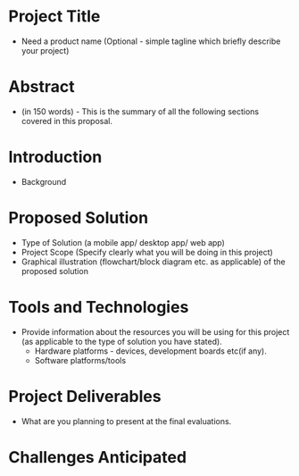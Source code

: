 # Project Title
* Need a product name (Optional - simple tagline which briefly describe your project)

# Abstract
* (in 150 words) - This is the summary of all the following sections covered in this proposal.

# Introduction 
* Background

# Proposed Solution
* Type of Solution (a mobile app/ desktop app/ web app) 
* Project Scope (Specify clearly what you will be doing in this project) 
* Graphical illustration (flowchart/block diagram etc. as applicable) of the proposed solution

# Tools and Technologies 
* Provide information about the resources you will be using for this project (as applicable to the type of solution you have stated).
  * Hardware platforms - devices, development boards etc(if any).
  * Software platforms/tools

# Project Deliverables
* What are you planning to present at the final evaluations. 

# Challenges Anticipated

